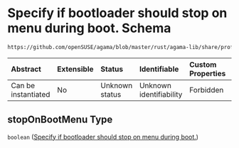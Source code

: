 # Specify if bootloader should stop on menu during boot. Schema

```txt
https://github.com/openSUSE/agama/blob/master/rust/agama-lib/share/profile.schema.json#/properties/bootloader/properties/stopOnBootMenu
```



| Abstract            | Extensible | Status         | Identifiable            | Custom Properties | Additional Properties | Access Restrictions | Defined In                                                          |
| :------------------ | :--------- | :------------- | :---------------------- | :---------------- | :-------------------- | :------------------ | :------------------------------------------------------------------ |
| Can be instantiated | No         | Unknown status | Unknown identifiability | Forbidden         | Allowed               | none                | [profile.schema.json\*](profile.schema.json "open original schema") |

## stopOnBootMenu Type

`boolean` ([Specify if bootloader should stop on menu during boot.](profile-properties-bootloader-settings-properties-specify-if-bootloader-should-stop-on-menu-during-boot.md))
